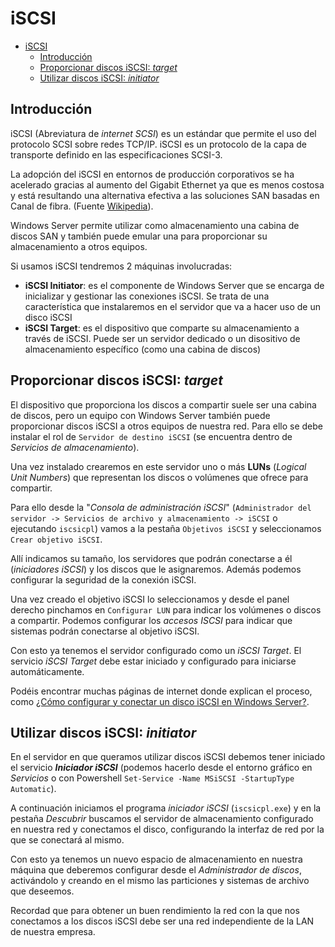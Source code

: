 # iSCSI
- [iSCSI](#iscsi)
  - [Introducción](#introducción)
  - [Proporcionar discos iSCSI: _target_](#proporcionar-discos-iscsi-target)
  - [Utilizar discos iSCSI: _initiator_](#utilizar-discos-iscsi-initiator)

## Introducción
iSCSI (Abreviatura de _internet SCSI_) es un estándar que permite el uso del protocolo SCSI sobre redes TCP/IP. iSCSI es un protocolo de la capa de transporte definido en las especificaciones SCSI-3.

La adopción del iSCSI en entornos de producción corporativos se ha acelerado gracias al aumento del Gigabit Ethernet ya que es menos costosa y está resultando una alternativa efectiva a las soluciones SAN basadas en Canal de fibra. (Fuente [Wikipedia](https://en.wikipedia.org/wiki/ISCSI)).

Windows Server permite utilizar como almacenamiento una cabina de discos SAN y también puede emular una para proporcionar su almacenamiento a otros equipos.

Si usamos iSCSI tendremos 2 máquinas involucradas:
- **iSCSI Initiator**: es el componente de Windows Server que se encarga de inicializar y gestionar las conexiones iSCSI. Se trata de una característica que instalaremos en el servidor que va a hacer uso de un disco iSCSI
- **iSCSI Target**: es el dispositivo que comparte su almacenamiento a través de iSCSI. Puede ser un servidor dedicado o un disositivo de almacenamiento específico (como una cabina de discos)

## Proporcionar discos iSCSI: _target_
El dispositivo que proporciona los discos a compartir suele ser una cabina de discos, pero un equipo con Windows Server también puede proporcionar discos iSCSI a otros equipos de nuestra red. Para ello se debe instalar el rol de `Servidor de destino iSCSI` (se encuentra dentro de _Servicios de almacenamiento_).

Una vez instalado crearemos en este servidor uno o más **LUNs** (_Logical Unit Numbers_) que representan los discos o volúmenes que ofrece para compartir.

Para ello desde la "_Consola de administración iSCSI_" (`Administrador del servidor -> Servicios de archivo y almacenamiento -> iSCSI` o ejecutando `iscsicpl`) vamos a la pestaña `Objetivos iSCSI` y seleccionamos `Crear objetivo iSCSI`.

Allí indicamos su tamaño, los servidores que podrán conectarse a él (_iniciadores iSCSI_) y los discos que le asignaremos. Además podemos configurar la seguridad de la conexión iSCSI.

Una vez creado el objetivo iSCSI lo seleccionamos y desde el panel derecho pinchamos en `Configurar LUN` para indicar los volúmenes o discos a compartir. Podemos configurar los _accesos ISCSI_ para indicar que sistemas podrán conectarse al objetivo iSCSI.

Con esto ya tenemos el servidor configurado como un _iSCSI Target_. El servicio _iSCSI Target_ debe estar iniciado y configurado para iniciarse automáticamente.

Podéis encontrar muchas páginas de internet donde explican el proceso, como [¿Cómo configurar y conectar un disco iSCSI en Windows Server?](https://informaticamadridmayor.es/tips/como-configurar-y-conectar-un-disco-iscsi-en-windows-server/).

## Utilizar discos iSCSI: _initiator_
En el servidor en que queramos utilizar discos iSCSI debemos tener iniciado el servicio **_Iniciador iSCSI_** (podemos hacerlo desde el entorno gráfico en _Servicios_ o con Powershell `Set-Service -Name MSiSCSI -StartupType Automatic`).

A continuación iniciamos el programa _iniciador iSCSI_ (`iscsicpl.exe`) y en la pestaña _Descubrir_ buscamos el servidor de almacenamiento configurado en nuestra red y conectamos el disco, configurando la interfaz de red por la que se conectará al mismo.

Con esto ya tenemos un nuevo espacio de almacenamiento en nuestra máquina que deberemos configurar desde el _Administrador de discos_, activándolo y creando en el mismo las particiones y sistemas de archivo que deseemos.

Recordad que para obtener un buen rendimiento la red con la que nos conectamos a los discos iSCSI debe ser una red independiente de la LAN de nuestra empresa.
